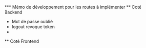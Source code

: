 *** Mémo de développement pour les routes à implémenter
** Coté Backend
- Mot de passe oublié
- logout revoque token
- 



** Coté Frontend
